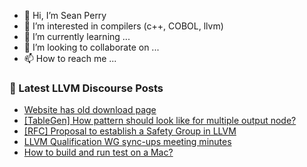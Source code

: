 - 👋 Hi, I’m Sean Perry
- 👀 I’m interested in compilers (c++, COBOL, llvm)
- 🌱 I’m currently learning ...
- 💞️ I’m looking to collaborate on ...
- 📫 How to reach me ...

<!---
s66perry/s66perry is a ✨ special ✨ repository because its `README.md` (this file) appears on your GitHub profile.
You can click the Preview link to take a look at your changes.
--->
### 📕 Latest LLVM Discourse Posts

<!-- DISCOURSE-LLVM:START -->
- [Website has old download page](https://discourse.llvm.org/t/website-has-old-download-page/88730#post_1)
- [[TableGen] How pattern should look like for multiple output node?](https://discourse.llvm.org/t/tablegen-how-pattern-should-look-like-for-multiple-output-node/88726#post_2)
- [[RFC] Proposal to establish a Safety Group in LLVM](https://discourse.llvm.org/t/rfc-proposal-to-establish-a-safety-group-in-llvm/86916?page=5#post_87)
- [LLVM Qualification WG sync-ups meeting minutes](https://discourse.llvm.org/t/llvm-qualification-wg-sync-ups-meeting-minutes/87148#post_14)
- [How to build and run test on a Mac?](https://discourse.llvm.org/t/how-to-build-and-run-test-on-a-mac/88727#post_10)
<!-- DISCOURSE-LLVM:END -->
